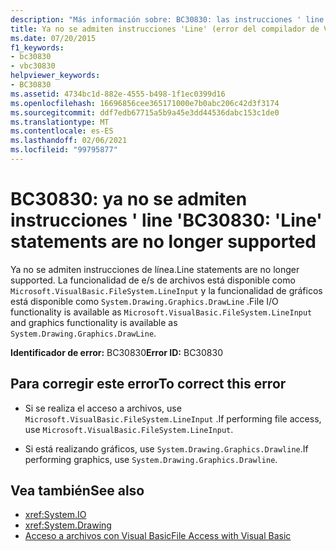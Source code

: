 ```yaml
---
description: "Más información sobre: BC30830: las instrucciones ' line ' ya no se admiten"
title: Ya no se admiten instrucciones 'Line' (error del compilador de Visual Basic)
ms.date: 07/20/2015
f1_keywords:
- bc30830
- vbc30830
helpviewer_keywords:
- BC30830
ms.assetid: 4734bc1d-882e-4555-b498-1f1ec0399d16
ms.openlocfilehash: 16696856cee365171000e7b0abc206c42d3f3174
ms.sourcegitcommit: ddf7edb67715a5b9a45e3dd44536dabc153c1de0
ms.translationtype: MT
ms.contentlocale: es-ES
ms.lasthandoff: 02/06/2021
ms.locfileid: "99795877"
---
```

# <a name="bc30830-line-statements-are-no-longer-supported"></a><span data-ttu-id="4c585-103">BC30830: ya no se admiten instrucciones ' line '</span><span class="sxs-lookup"><span data-stu-id="4c585-103">BC30830: 'Line' statements are no longer supported</span></span>

<span data-ttu-id="4c585-104">Ya no se admiten instrucciones de línea.</span><span class="sxs-lookup"><span data-stu-id="4c585-104">Line statements are no longer supported.</span></span> <span data-ttu-id="4c585-105">La funcionalidad de e/s de archivos está disponible como `Microsoft.VisualBasic.FileSystem.LineInput` y la funcionalidad de gráficos está disponible como `System.Drawing.Graphics.DrawLine` .</span><span class="sxs-lookup"><span data-stu-id="4c585-105">File I/O functionality is available as `Microsoft.VisualBasic.FileSystem.LineInput` and graphics functionality is available as `System.Drawing.Graphics.DrawLine`.</span></span>

 <span data-ttu-id="4c585-106">**Identificador de error:** BC30830</span><span class="sxs-lookup"><span data-stu-id="4c585-106">**Error ID:** BC30830</span></span>

## <a name="to-correct-this-error"></a><span data-ttu-id="4c585-107">Para corregir este error</span><span class="sxs-lookup"><span data-stu-id="4c585-107">To correct this error</span></span>

- <span data-ttu-id="4c585-108">Si se realiza el acceso a archivos, use `Microsoft.VisualBasic.FileSystem.LineInput` .</span><span class="sxs-lookup"><span data-stu-id="4c585-108">If performing file access, use `Microsoft.VisualBasic.FileSystem.LineInput`.</span></span>

- <span data-ttu-id="4c585-109">Si está realizando gráficos, use `System.Drawing.Graphics.Drawline`.</span><span class="sxs-lookup"><span data-stu-id="4c585-109">If performing graphics, use `System.Drawing.Graphics.Drawline`.</span></span>

## <a name="see-also"></a><span data-ttu-id="4c585-110">Vea también</span><span class="sxs-lookup"><span data-stu-id="4c585-110">See also</span></span>

- <xref:System.IO>
- <xref:System.Drawing>
- [<span data-ttu-id="4c585-111">Acceso a archivos con Visual Basic</span><span class="sxs-lookup"><span data-stu-id="4c585-111">File Access with Visual Basic</span></span>](../../developing-apps/programming/drives-directories-files/file-access.md)
